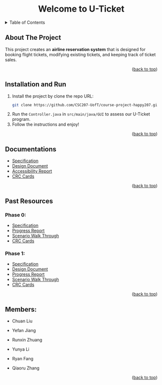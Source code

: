 <h1 align="center">  Welcome to U-Ticket  </h1>
<div id="top"></div>

<!-- TABLE OF CONTENTS -->
<details>
  <summary>Table of Contents</summary>
  <ol>
    <li><a href="#about-the-project">About The Project</a></li>
    <li><a href="#intallation-and-run">Installation and Run</a></li>
    <li><a href="#documentations">Documentations</a></li>
    <li><a href="#past-resources">Past Resources</a></li>
    <li><a href="#members">Members</a></li>
  </ol>
</details>

<div id="about-the-project"></div>

## About The Project

This project creates an **airline reservation system** that is designed for booking flight tickets, modifying existing tickets, and keeping track of ticket sales.

<p align="right">(<a href="#top">back to top</a>)</p>

<div id="intallation-and-run"></div>

## Installation and Run
1. Install the project by clone the repo URL: 
    ```sh
    git clone https://github.com/CSC207-UofT/course-project-happy207.git
    ```
3. Run the ```Controller.java``` in ```src/main/java/GUI``` to assess our U-Ticket program.
4. Follow the instructions and enjoy!

<p align="right">(<a href="#top">back to top</a>)</p>

<div id="documentations"></div>

## Documentations
  * [Specification](https://github.com/CSC207-UofT/course-project-happy207/blob/main/phase2/Specification.md)
  * [Design Document](https://github.com/CSC207-UofT/course-project-happy207/blob/main/phase2/design_document.md)
  * [Accessibility Report](https://github.com/CSC207-UofT/course-project-happy207/blob/main/phase2/accessibility.md)
  * [CRC Cards](https://github.com/CSC207-UofT/course-project-happy207/blob/main/phase2/TicketVendor%20CRC%20Cards.pdf)

<p align="right">(<a href="#top">back to top</a>)</p>

<div id="past-resources"></div>

## Past Resources
### Phase 0: 
  * [Specification](https://github.com/CSC207-UofT/course-project-happy207/blob/main/phase0/specification.md)
  * [Progress Report](https://github.com/CSC207-UofT/course-project-happy207/blob/main/phase0/progress%20report.md)
  * [Scenario Walk Through](https://github.com/CSC207-UofT/course-project-happy207/blob/main/phase0/walkthrough.md)
  * [CRC Cards](https://github.com/CSC207-UofT/course-project-happy207/blob/main/phase0/TicketVendor%20CRC%20Cards.pdf)
### Phase 1: 
  * [Specification](https://github.com/CSC207-UofT/course-project-happy207/blob/main/phase1/Specification.md)
  * [Design Document](https://github.com/CSC207-UofT/course-project-happy207/blob/main/phase1/Design%20Document.md)
  * [Progress Report](https://github.com/CSC207-UofT/course-project-happy207/blob/main/phase1/progress_report.md)
  * [Scenario Walk Through](https://github.com/CSC207-UofT/course-project-happy207/blob/main/phase1/Scenario.md)
  * [CRC Cards](https://github.com/CSC207-UofT/course-project-happy207/blob/main/phase1/TicketVendor%20CRC%20Cards.pptx)

<p align="right">(<a href="#top">back to top</a>)</p>

<div id="members"></div>

## Members:

- Chuan Liu 

- Yefan Jiang 

- Runxin Zhuang

- Yunya Li

- Ryan Fang

- Qiaoru Zhang 

<p align="right">(<a href="#top">back to top</a>)</p>
